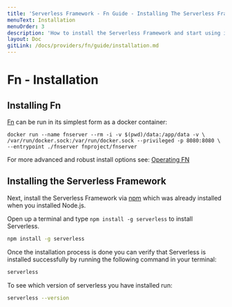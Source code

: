 ```yaml
---
title: 'Serverless Framework - Fn Guide - Installing The Serverless Framework and Fn'
menuText: Installation
menuOrder: 3
description: 'How to install the Serverless Framework and start using it with Fn'
layout: Doc
gitLink: /docs/providers/fn/guide/installation.md
---
```


# Fn - Installation

## Installing Fn

[Fn](https://github.com/fnproject/fn) can be run in its simplest form as a docker container:

```
docker run --name fnserver --rm -i -v $(pwd)/data:/app/data -v \
/var/run/docker.sock:/var/run/docker.sock --privileged -p 8080:8080 \
--entrypoint ./fnserver fnproject/fnserver
```

For more advanced and robust install options see: [Operating FN](https://github.com/fnproject/fn/blob/master/docs/index.md#for-operators)

## Installing the Serverless Framework

Next, install the Serverless Framework via [npm](https://npmjs.org) which was already installed when you installed Node.js.

Open up a terminal and type `npm install -g serverless` to install Serverless.

```bash
npm install -g serverless
```

Once the installation process is done you can verify that Serverless is installed successfully by running the following command in your terminal:

```bash
serverless
```

To see which version of serverless you have installed run:

```bash
serverless --version
```
